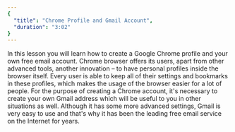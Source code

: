 ```yaml
---
{
  "title": "Chrome Profile and Gmail Account",
  "duration": "3:02"
}
---
```


In this lesson you will learn how to create a Google Chrome profile and your own free email account. Chrome browser offers its users, apart from other advanced tools, another innovation – to have personal profiles inside the browser itself. Every user is able to keep all of their settings and bookmarks in these profiles, which makes the usage of the browser easier for a lot of people. For the purpose of creating a Chrome account, it's necessary to create your own Gmail address which will be useful to you in other situations as well. Although it has some more advanced settings, Gmail is very easy to use and that's why it has been the leading free email service on the Internet for years.
